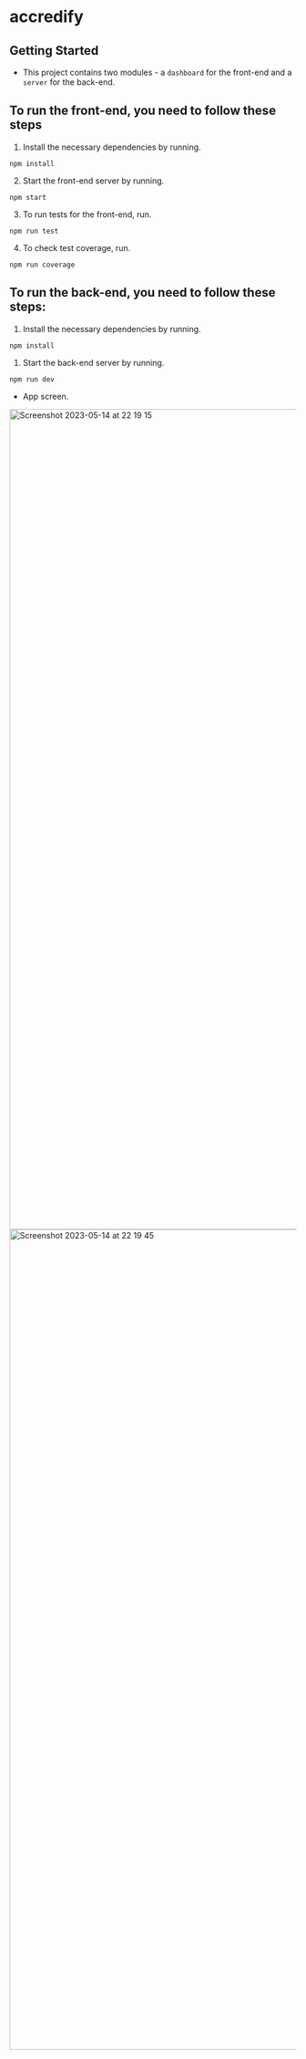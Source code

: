 # accredify

## Getting Started

- This project contains two modules - a `dashboard` for the front-end and a `server` for the back-end.

## To run the front-end, you need to follow these steps

1. Install the necessary dependencies by running.

`npm install`

2. Start the front-end server by running.

`npm start`

3. To run tests for the front-end, run.

`npm run test`

4. To check test coverage, run.

`npm run coverage`

## To run the back-end, you need to follow these steps:

1. Install the necessary dependencies by running.

`npm install`

1. Start the back-end server by running.

`npm run dev`

- App screen.
<img width="1438" alt="Screenshot 2023-05-14 at 22 19 15" src="https://github.com/ruchika9999/accredify/assets/54837875/af1a6d28-39c0-4286-b38f-cc100615575b">

<img width="1438" alt="Screenshot 2023-05-14 at 22 19 45" src="https://github.com/ruchika9999/accredify/assets/54837875/55ff5195-cf26-4a8c-8ac7-f31073437bd6">
